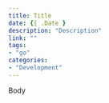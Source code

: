 ```yaml
---
title: Title
date: {{ .Date }
description: "Description"
link: ""
tags:
- "go"
categories:
- "Development"
---
```


Body